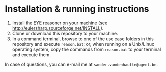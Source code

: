 # Installation & running instructions

1. Install the EYE reasoner on your machine (see http://eulersharp.sourceforge.net/INSTALL).
2. Clone or download this repository to your machine.
3. In a command terminal, browse to one of the use case folders in this repository and execute `reason.bat`; 
or, when running on a Unix/Linux operating system, copy the commands from `reason.bat` to your terminal and execute them.

In case of questions, you can e-mail me at `sander.vandenhautte@ugent.be`.